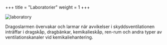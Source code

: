+++
title = "Laboratorier"
weight = 1
+++

![laboratory](/test/lab.png)

Dragoslarmen övervakar och larmar när avvikelser i skyddsventilationen inträffar i dragskåp, dragbänkar, kemikalieskåp, ren-rum och andra typer av ventilationskanaler vid kemikaliehantering.
